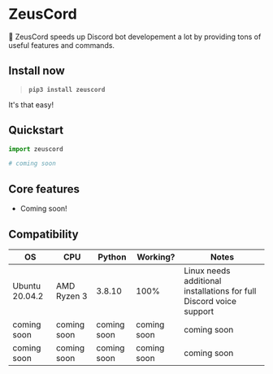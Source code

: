 # ZeusCord
🔱 ZeusCord speeds up Discord bot developement a lot by providing tons of useful features and commands. 

## Install now
> **`pip3 install zeuscord`**
> 
It's that easy!

## Quickstart
```py
import zeuscord

# coming soon
```

## Core features
- Coming soon!

## Compatibility
| OS             	| CPU         	| Python      	| Working?    	| Notes                                                               	|
|----------------	|-------------	|-------------	|-------------	|---------------------------------------------------------------------	|
| Ubuntu 20.04.2 	| AMD Ryzen 3 	| 3.8.10      	| 100%        	| Linux needs additional installations for full Discord voice support 	|
| coming soon    	| coming soon 	| coming soon 	| coming soon 	| coming soon                                                         	|
| coming soon    	| coming soon 	| coming soon 	| coming soon 	| coming soon                                                         	|